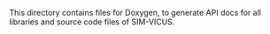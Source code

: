 This directory contains files for Doxygen, to generate API docs for all libraries and source
code files of SIM-VICUS.
